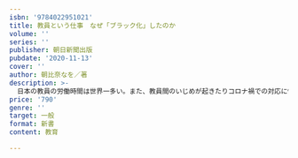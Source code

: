 ```yaml
---
isbn: '9784022951021'
title: 教員という仕事　なぜ「ブラック化」したのか
volume: ''
series: ''
publisher: 朝日新聞出版
pubdate: '2020-11-13'
cover: ''
author: 朝比奈なを／著
description: >-
  日本の教員の労働時間は世界一多い。また、教員間のいじめが起きたりコロナ禍での対応に忙殺されたり、労働環境が年々過酷になっている。現職の教員のインタビューを通し、現状と課題を浮き彫りにすると同時に、教育行政、教育改革の問題も論じる。
price: '790'
genre: ''
target: 一般
format: 新書
content: 教育

---
```

